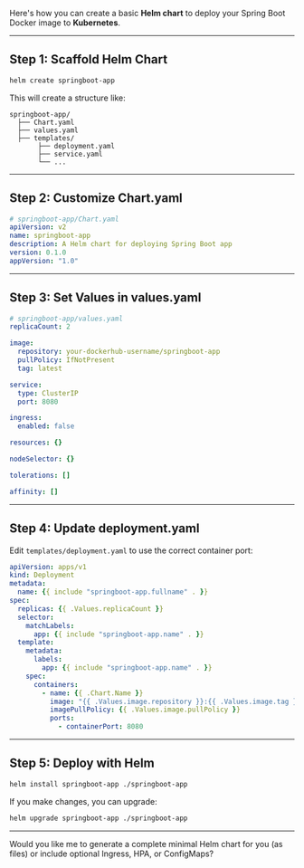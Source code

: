 Here's how you can create a basic **Helm chart** to deploy your Spring Boot Docker image to **Kubernetes**.

---

## **Step 1: Scaffold Helm Chart**

```bash
helm create springboot-app
```

This will create a structure like:

```
springboot-app/
  ├── Chart.yaml
  ├── values.yaml
  ├── templates/
       ├── deployment.yaml
       ├── service.yaml
       └── ...
```

---

## **Step 2: Customize Chart.yaml**

```yaml
# springboot-app/Chart.yaml
apiVersion: v2
name: springboot-app
description: A Helm chart for deploying Spring Boot app
version: 0.1.0
appVersion: "1.0"
```

---

## **Step 3: Set Values in values.yaml**

```yaml
# springboot-app/values.yaml
replicaCount: 2

image:
  repository: your-dockerhub-username/springboot-app
  pullPolicy: IfNotPresent
  tag: latest

service:
  type: ClusterIP
  port: 8080

ingress:
  enabled: false

resources: {}

nodeSelector: {}

tolerations: []

affinity: []
```

---

## **Step 4: Update deployment.yaml**

Edit `templates/deployment.yaml` to use the correct container port:

```yaml
apiVersion: apps/v1
kind: Deployment
metadata:
  name: {{ include "springboot-app.fullname" . }}
spec:
  replicas: {{ .Values.replicaCount }}
  selector:
    matchLabels:
      app: {{ include "springboot-app.name" . }}
  template:
    metadata:
      labels:
        app: {{ include "springboot-app.name" . }}
    spec:
      containers:
        - name: {{ .Chart.Name }}
          image: "{{ .Values.image.repository }}:{{ .Values.image.tag }}"
          imagePullPolicy: {{ .Values.image.pullPolicy }}
          ports:
            - containerPort: 8080
```

---

## **Step 5: Deploy with Helm**

```bash
helm install springboot-app ./springboot-app
```

If you make changes, you can upgrade:

```bash
helm upgrade springboot-app ./springboot-app
```

---

Would you like me to generate a complete minimal Helm chart for you (as files) or include optional Ingress, HPA, or ConfigMaps?